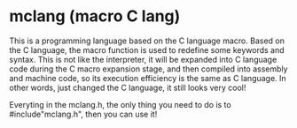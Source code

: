 # mclang (macro C lang)

This is a programming language based on the C language macro.
Based on the C language, the macro function is used to redefine
some keywords and syntax. This is not like the interpreter, 
it will be expanded into C language code during the C macro 
expansion stage, and then compiled into assembly and machine code,
so its execution efficiency is the same as C language. In other words, just changed the C language, it still looks very cool!

Everyting in the mclang.h, the only thing you need to do is to #include"mclang.h", then you can use it!